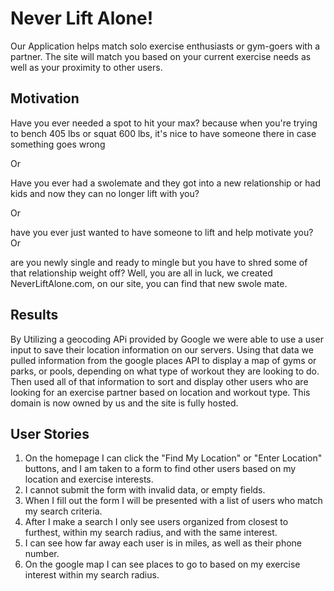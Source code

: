 # Never Lift Alone!

Our Application helps match solo exercise enthusiasts or gym-goers with a partner.  The site will match you based on your current exercise needs as well as your proximity to other users.

## Motivation

Have you ever needed a spot to hit your max? because when you're trying to bench 405 lbs or squat 600 lbs, it's nice to have someone there in case something goes wrong

Or 

Have you ever had a swolemate and they got into a new relationship or had kids and now they can no longer lift with you?

Or

have you ever just wanted to have someone to lift and help motivate you?
Or

are you newly single and ready to mingle but you have to shred some of that relationship weight off?
Well, you are all in luck, we created NeverLiftAlone.com, on our site, you can find that new swole mate.

## Results

By Utilizing a geocoding APi provided by Google we were able to use a user input to save their location information on our servers.  Using that data we pulled information from the google places API to display a map of gyms or parks, or pools, depending on what type of workout they are looking to do.  Then used all of that information to sort and display other users who are looking for an exercise partner based on location and workout type.  This domain is now owned by us and the site is fully hosted.

## User Stories

1. On the homepage I can click the "Find My Location" or "Enter Location" buttons, and I am taken to a form to find other users based on my location and exercise interests.
2. I cannot submit the form with invalid data, or empty fields.
3. When I fill out the form I will be presented with a list of users who match my search criteria.
4. After I make a search I only see users organized from closest to furthest, within my search radius, and with the same interest.
5. I can see how far away each user is in miles, as well as their phone number.
6. On the google map I can see places to go to based on my exercise interest within my search radius.